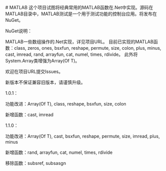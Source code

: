 ﻿﻿# MATLAB这个项目试图将经典常用的MATLAB函数在.Net中实现。源码在MATLAB目录中，MATLAB测试是一个用于测试功能的控制台应用。将发布在NuGet。NuGet说明：MATLAB一些数组操作的.Net实现，详见项目URL。 目前已实现的MATLAB函数：class, zeros, ones, bsxfun, reshape, permute, size, colon, plus, minus, cast, imread, rand, arrayfun, cat, numel, times, rdivide。 此外将System.Array类增强为Array(Of T)。欢迎在项目URL提交Issues。新版本不保证兼容旧版本，请谨慎升级。1.0.1：功能改进：Array(Of T), class, reshape, bsxfun, size, colon新增函数：cast, imread1.1.0：功能改进：Array(Of T), cast, bsxfun, reshape, permute, size, imread, plus, minus新增函数：rand, arrayfun, cat, numel, times, rdivide移除函数：subsref, subsasgn